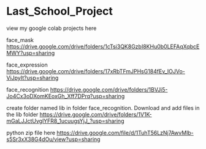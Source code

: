 # Last_School_Project

view my google colab projects here 

face_mask
https://drive.google.com/drive/folders/1cTsi3QK8GzbI8KHu0b0LEFAqXqbcEMWY?usp=sharing

face_expression
https://drive.google.com/drive/folders/17xRbTFmJPHsG184fEv_IOJVo-ViJpyIt?usp=sharing

face_recognition
https://drive.google.com/drive/folders/1BVJi5-Jo4Cx3oDXomKEoxGh_Xff7DPrq?usp=sharing

create folder named lib in folder face_recognition. Download and add files in the lib folder
https://drive.google.com/drive/folders/1V1K-mGaLJJctUvglYFR8_1ucuugsYjJ_?usp=sharing

python zip file here
https://drive.google.com/file/d/1TuhT56LzNj7AwvMlb-s5Sr3xX38G4dOu/view?usp=sharing
